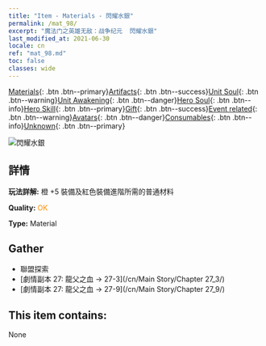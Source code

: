 ```yaml
---
title: "Item - Materials - 閃耀水銀"
permalink: /mat_98/
excerpt: "魔法门之英雄无敌：战争纪元  閃耀水銀"
last_modified_at: 2021-06-30
locale: cn
ref: "mat_98.md"
toc: false
classes: wide
---
```

 [Materials](/ItemsCN/){: .btn .btn--primary}[Artifacts](/ItemsCN/Artifacts/){: .btn .btn--success}[Unit Soul](/ItemsCN/UnitSoul/){: .btn .btn--warning}[Unit Awakening](/ItemsCN/UnitAwakening/){: .btn .btn--danger}[Hero Soul](/ItemsCN/HeroSoul/){: .btn .btn--info}[Hero Skill](/ItemsCN/HeroSkill/){: .btn .btn--primary}[Gift](/ItemsCN/Gift/){: .btn .btn--success}[Event related](/ItemsCN/Events/){: .btn .btn--warning}[Avatars](/ItemsCN/Avatars/){: .btn .btn--danger}[Consumables](/ItemsCN/Consumables/){: .btn .btn--info}[Unknown](/ItemsCN/Unknown/){: .btn .btn--primary}

 ![閃耀水銀](/images/t/i_cailiao_shuiyin3.png)

## 詳情
 **玩法詳解:** 橙 +5 裝備及紅色裝備進階所需的普通材料

 **Quality:** <span style="color: #FF8C00">OK</span>

 **Type:** Material

## Gather

*    聯盟探索 
*    [劇情副本 27: 龍父之血 -> 27-3](/cn/Main Story/Chapter 27_3/) 
*    [劇情副本 27: 龍父之血 -> 27-9](/cn/Main Story/Chapter 27_9/) 

## This item contains:

  None

